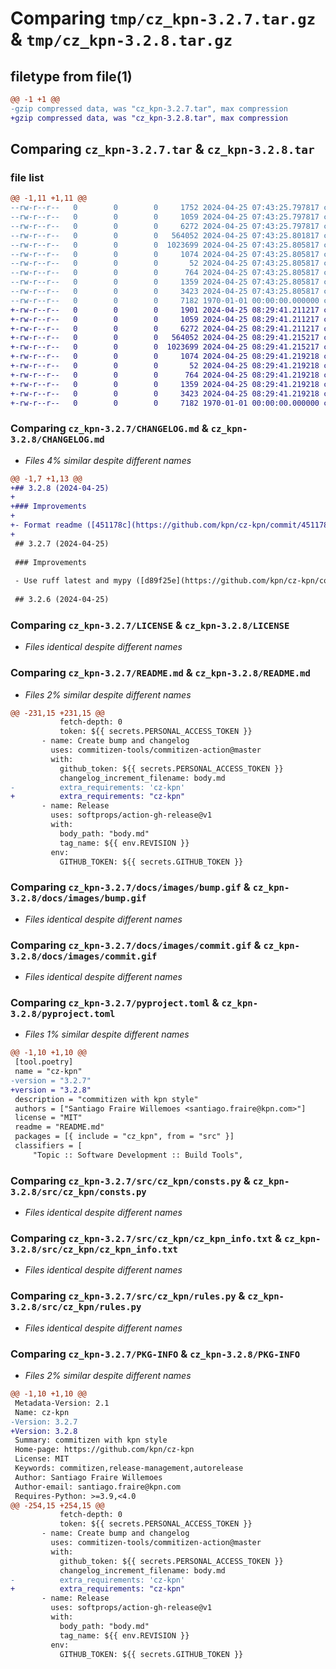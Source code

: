 # Comparing `tmp/cz_kpn-3.2.7.tar.gz` & `tmp/cz_kpn-3.2.8.tar.gz`

## filetype from file(1)

```diff
@@ -1 +1 @@
-gzip compressed data, was "cz_kpn-3.2.7.tar", max compression
+gzip compressed data, was "cz_kpn-3.2.8.tar", max compression
```

## Comparing `cz_kpn-3.2.7.tar` & `cz_kpn-3.2.8.tar`

### file list

```diff
@@ -1,11 +1,11 @@
--rw-r--r--   0        0        0     1752 2024-04-25 07:43:25.797817 cz_kpn-3.2.7/CHANGELOG.md
--rw-r--r--   0        0        0     1059 2024-04-25 07:43:25.797817 cz_kpn-3.2.7/LICENSE
--rw-r--r--   0        0        0     6272 2024-04-25 07:43:25.797817 cz_kpn-3.2.7/README.md
--rw-r--r--   0        0        0   564052 2024-04-25 07:43:25.801817 cz_kpn-3.2.7/docs/images/bump.gif
--rw-r--r--   0        0        0  1023699 2024-04-25 07:43:25.805817 cz_kpn-3.2.7/docs/images/commit.gif
--rw-r--r--   0        0        0     1074 2024-04-25 07:43:25.805817 cz_kpn-3.2.7/pyproject.toml
--rw-r--r--   0        0        0       52 2024-04-25 07:43:25.805817 cz_kpn-3.2.7/src/cz_kpn/__init__.py
--rw-r--r--   0        0        0      764 2024-04-25 07:43:25.805817 cz_kpn-3.2.7/src/cz_kpn/consts.py
--rw-r--r--   0        0        0     1359 2024-04-25 07:43:25.805817 cz_kpn-3.2.7/src/cz_kpn/cz_kpn_info.txt
--rw-r--r--   0        0        0     3423 2024-04-25 07:43:25.805817 cz_kpn-3.2.7/src/cz_kpn/rules.py
--rw-r--r--   0        0        0     7182 1970-01-01 00:00:00.000000 cz_kpn-3.2.7/PKG-INFO
+-rw-r--r--   0        0        0     1901 2024-04-25 08:29:41.211217 cz_kpn-3.2.8/CHANGELOG.md
+-rw-r--r--   0        0        0     1059 2024-04-25 08:29:41.211217 cz_kpn-3.2.8/LICENSE
+-rw-r--r--   0        0        0     6272 2024-04-25 08:29:41.211217 cz_kpn-3.2.8/README.md
+-rw-r--r--   0        0        0   564052 2024-04-25 08:29:41.215217 cz_kpn-3.2.8/docs/images/bump.gif
+-rw-r--r--   0        0        0  1023699 2024-04-25 08:29:41.215217 cz_kpn-3.2.8/docs/images/commit.gif
+-rw-r--r--   0        0        0     1074 2024-04-25 08:29:41.219218 cz_kpn-3.2.8/pyproject.toml
+-rw-r--r--   0        0        0       52 2024-04-25 08:29:41.219218 cz_kpn-3.2.8/src/cz_kpn/__init__.py
+-rw-r--r--   0        0        0      764 2024-04-25 08:29:41.219218 cz_kpn-3.2.8/src/cz_kpn/consts.py
+-rw-r--r--   0        0        0     1359 2024-04-25 08:29:41.219218 cz_kpn-3.2.8/src/cz_kpn/cz_kpn_info.txt
+-rw-r--r--   0        0        0     3423 2024-04-25 08:29:41.219218 cz_kpn-3.2.8/src/cz_kpn/rules.py
+-rw-r--r--   0        0        0     7182 1970-01-01 00:00:00.000000 cz_kpn-3.2.8/PKG-INFO
```

### Comparing `cz_kpn-3.2.7/CHANGELOG.md` & `cz_kpn-3.2.8/CHANGELOG.md`

 * *Files 4% similar despite different names*

```diff
@@ -1,7 +1,13 @@
+## 3.2.8 (2024-04-25)
+
+### Improvements
+
+- Format readme ([451178c](https://github.com/kpn/cz-kpn/commit/451178c30831769c348fe362e2d5a38e56394f9f))
+
 ## 3.2.7 (2024-04-25)
 
 ### Improvements
 
 - Use ruff latest and mypy ([d89f25e](https://github.com/kpn/cz-kpn/commit/d89f25e7613cfd7c993fd5ef68da91187c9c4321))
 
 ## 3.2.6 (2024-04-25)
```

### Comparing `cz_kpn-3.2.7/LICENSE` & `cz_kpn-3.2.8/LICENSE`

 * *Files identical despite different names*

### Comparing `cz_kpn-3.2.7/README.md` & `cz_kpn-3.2.8/README.md`

 * *Files 2% similar despite different names*

```diff
@@ -231,15 +231,15 @@
           fetch-depth: 0
           token: ${{ secrets.PERSONAL_ACCESS_TOKEN }}
       - name: Create bump and changelog
         uses: commitizen-tools/commitizen-action@master
         with:
           github_token: ${{ secrets.PERSONAL_ACCESS_TOKEN }}
           changelog_increment_filename: body.md
-          extra_requirements: 'cz-kpn'
+          extra_requirements: "cz-kpn"
       - name: Release
         uses: softprops/action-gh-release@v1
         with:
           body_path: "body.md"
           tag_name: ${{ env.REVISION }}
         env:
           GITHUB_TOKEN: ${{ secrets.GITHUB_TOKEN }}
```

### Comparing `cz_kpn-3.2.7/docs/images/bump.gif` & `cz_kpn-3.2.8/docs/images/bump.gif`

 * *Files identical despite different names*

### Comparing `cz_kpn-3.2.7/docs/images/commit.gif` & `cz_kpn-3.2.8/docs/images/commit.gif`

 * *Files identical despite different names*

### Comparing `cz_kpn-3.2.7/pyproject.toml` & `cz_kpn-3.2.8/pyproject.toml`

 * *Files 1% similar despite different names*

```diff
@@ -1,10 +1,10 @@
 [tool.poetry]
 name = "cz-kpn"
-version = "3.2.7"
+version = "3.2.8"
 description = "commitizen with kpn style"
 authors = ["Santiago Fraire Willemoes <santiago.fraire@kpn.com>"]
 license = "MIT"
 readme = "README.md"
 packages = [{ include = "cz_kpn", from = "src" }]
 classifiers = [
     "Topic :: Software Development :: Build Tools",
```

### Comparing `cz_kpn-3.2.7/src/cz_kpn/consts.py` & `cz_kpn-3.2.8/src/cz_kpn/consts.py`

 * *Files identical despite different names*

### Comparing `cz_kpn-3.2.7/src/cz_kpn/cz_kpn_info.txt` & `cz_kpn-3.2.8/src/cz_kpn/cz_kpn_info.txt`

 * *Files identical despite different names*

### Comparing `cz_kpn-3.2.7/src/cz_kpn/rules.py` & `cz_kpn-3.2.8/src/cz_kpn/rules.py`

 * *Files identical despite different names*

### Comparing `cz_kpn-3.2.7/PKG-INFO` & `cz_kpn-3.2.8/PKG-INFO`

 * *Files 2% similar despite different names*

```diff
@@ -1,10 +1,10 @@
 Metadata-Version: 2.1
 Name: cz-kpn
-Version: 3.2.7
+Version: 3.2.8
 Summary: commitizen with kpn style
 Home-page: https://github.com/kpn/cz-kpn
 License: MIT
 Keywords: commitizen,release-management,autorelease
 Author: Santiago Fraire Willemoes
 Author-email: santiago.fraire@kpn.com
 Requires-Python: >=3.9,<4.0
@@ -254,15 +254,15 @@
           fetch-depth: 0
           token: ${{ secrets.PERSONAL_ACCESS_TOKEN }}
       - name: Create bump and changelog
         uses: commitizen-tools/commitizen-action@master
         with:
           github_token: ${{ secrets.PERSONAL_ACCESS_TOKEN }}
           changelog_increment_filename: body.md
-          extra_requirements: 'cz-kpn'
+          extra_requirements: "cz-kpn"
       - name: Release
         uses: softprops/action-gh-release@v1
         with:
           body_path: "body.md"
           tag_name: ${{ env.REVISION }}
         env:
           GITHUB_TOKEN: ${{ secrets.GITHUB_TOKEN }}
```


